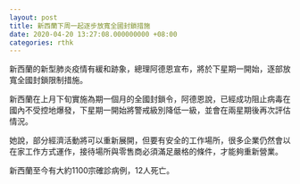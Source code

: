 ```yaml
---
layout: post
title: 新西蘭下周一起逐步放寬全國封鎖措施
date: 2020-04-20 13:27:08.000000000 +08:00
categories: rthk
---
```


新西蘭的新型肺炎疫情有緩和跡象，總理阿德恩宣布，將於下星期一開始，逐部放寬全國封鎖限制措施。

新西蘭在上月下旬實施為期一個月的全國封鎖令，阿德恩說，已經成功阻止病毒在國內不受控地爆發，下星期一開始將警戒級別降低一級，並會在兩星期後再次評估情況。

她說，部分經濟活動將可以重新展開，但要有安全的工作場所，很多企業仍然會以在家工作方式運作，接待場所與零售商必須滿足嚴格的條件，才能夠重新營業。

新西蘭至今有大約1100宗確診病例，12人死亡。
